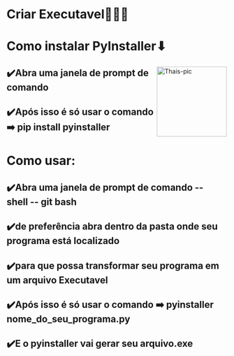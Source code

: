 # Criar Executavel👩🏽‍💻
<h1> Como instalar PyInstaller⬇</h1>
<div >
  <img align="right" height="160" width="160" alt="Thais-pic" title="Thais-pic" src="https://avatars.githubusercontent.com/u/1215332?s=200&v=4">
 <h2 >
 ✔️Abra uma janela de prompt de comando 
 </h2>
 <h2>
✔️Após isso é só usar o comando ➡️  pip install pyinstaller 
</h2>

 <h1> Como usar:</h1>
 <h2 >
 ✔️Abra uma janela de prompt de comando -- shell -- git bash </h2>
 <h2>
 ✔️de preferência abra dentro da pasta onde seu  programa está localizado 
 </h2>
 <h2>
 ✔️para que possa transformar seu programa em um arquivo Executavel
 </h2>
 <h2>
✔️Após isso é só usar o comando ➡️ pyinstaller nome_do_seu_programa.py
</h2>
<h2>
✔️E o pyinstaller vai gerar seu arquivo.exe
</h2> 
